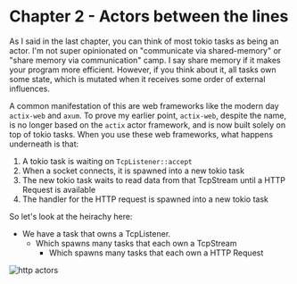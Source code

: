 # Chapter 2 - Actors between the lines

As I said in the last chapter, you can think of most tokio tasks as being an actor.
I'm not super opinionated on "communicate via shared-memory" or "share memory via communication" camp.
I say share memory if it makes your program more efficient. However, if you think about it,
all tasks own some state, which is mutated when it receives some order of external influences.

A common manifestation of this are web frameworks like the modern day `actix-web` and `axum`. To prove my earlier point, `actix-web`,
despite the name, is no longer based on the `actix` actor framework, and is now built solely on top of tokio tasks.
When you use these web frameworks, what happens underneath is that:

1. A tokio task is waiting on `TcpListener::accept`
2. When a socket connects, it is spawned into a new tokio task
3. The new tokio task waits to read data from that TcpStream until a HTTP Request is available
4. The handler for the HTTP request is spawned into a new tokio task

So let's look at the heirachy here:
* We have a task that owns a TcpListener.
  * Which spawns many tasks that each own a TcpStream
    * Which spawns many tasks that each own a HTTP Request

![http actors](http-actors.png)
